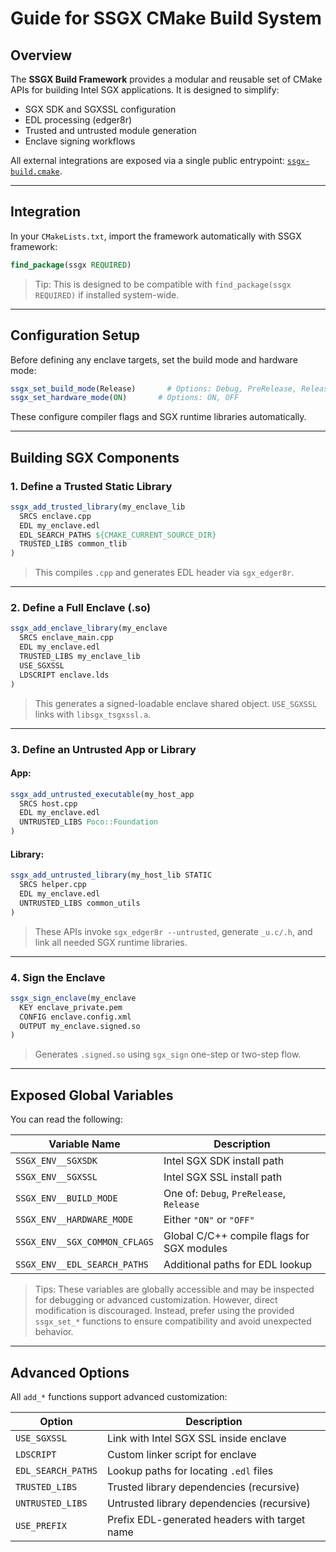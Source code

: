 # Guide for SSGX CMake Build System

##  Overview

The **SSGX Build Framework** provides a modular and reusable set of CMake APIs for building Intel SGX applications. It is designed to simplify:

- SGX SDK and SGXSSL configuration
- EDL processing (edger8r)
- Trusted and untrusted module generation
- Enclave signing workflows

All external integrations are exposed via a single public entrypoint: [`ssgx-build.cmake`](ssgx-build.cmake).

---

## Integration

In your `CMakeLists.txt`, import the framework automatically with SSGX framework:

```cmake
find_package(ssgx REQUIRED)
```

> Tip: This is designed to be compatible with `find_package(ssgx REQUIRED)` if installed system-wide.

---

## Configuration Setup

Before defining any enclave targets, set the build mode and hardware mode:

```cmake
ssgx_set_build_mode(Release)       # Options: Debug, PreRelease, Release
ssgx_set_hardware_mode(ON)       # Options: ON, OFF
```

These configure compiler flags and SGX runtime libraries automatically.

---

## Building SGX Components

### 1. Define a Trusted Static Library

```cmake
ssgx_add_trusted_library(my_enclave_lib
  SRCS enclave.cpp
  EDL my_enclave.edl
  EDL_SEARCH_PATHS ${CMAKE_CURRENT_SOURCE_DIR}
  TRUSTED_LIBS common_tlib
)
```

> This compiles `.cpp` and generates EDL header via `sgx_edger8r`.

---

### 2. Define a Full Enclave (.so)

```cmake
ssgx_add_enclave_library(my_enclave
  SRCS enclave_main.cpp
  EDL my_enclave.edl
  TRUSTED_LIBS my_enclave_lib
  USE_SGXSSL
  LDSCRIPT enclave.lds
)
```

> This generates a signed-loadable enclave shared object. `USE_SGXSSL` links with `libsgx_tsgxssl.a`.

---

### 3. Define an Untrusted App or Library

#### App:

```cmake
ssgx_add_untrusted_executable(my_host_app
  SRCS host.cpp
  EDL my_enclave.edl
  UNTRUSTED_LIBS Poco::Foundation
)
```

#### Library:

```cmake
ssgx_add_untrusted_library(my_host_lib STATIC
  SRCS helper.cpp
  EDL my_enclave.edl
  UNTRUSTED_LIBS common_utils
)
```

> These APIs invoke `sgx_edger8r --untrusted`, generate `_u.c/.h`, and link all needed SGX runtime libraries.

---

### 4. Sign the Enclave

```cmake
ssgx_sign_enclave(my_enclave
  KEY enclave_private.pem
  CONFIG enclave.config.xml
  OUTPUT my_enclave.signed.so
)
```

> Generates `.signed.so` using `sgx_sign` one-step or two-step flow.

---

## Exposed Global Variables

You can read the following:

| Variable Name                   | Description                                 |
|--------------------------------|---------------------------------------------|
| `SSGX_ENV__SGXSDK`             | Intel SGX SDK install path                  |
| `SSGX_ENV__SGXSSL`             | Intel SGX SSL install path                  |
| `SSGX_ENV__BUILD_MODE`         | One of: `Debug`, `PreRelease`, `Release`   |
| `SSGX_ENV__HARDWARE_MODE`      | Either `"ON"` or `"OFF"`                   |
| `SSGX_ENV__SGX_COMMON_CFLAGS`  | Global C/C++ compile flags for SGX modules |
| `SSGX_ENV__EDL_SEARCH_PATHS`   | Additional paths for EDL lookup            |

> Tips: These variables are globally accessible and may be inspected for debugging or advanced customization. However, direct modification is discouraged. Instead, prefer using the provided `ssgx_set_*` functions to ensure compatibility and avoid unexpected behavior.
---

## Advanced Options

All `add_*` functions support advanced customization:

| Option            | Description                                  |
|-------------------|----------------------------------------------|
| `USE_SGXSSL`      | Link with Intel SGX SSL inside enclave       |
| `LDSCRIPT`        | Custom linker script for enclave             |
| `EDL_SEARCH_PATHS`| Lookup paths for locating `.edl` files       |
| `TRUSTED_LIBS`    | Trusted library dependencies (recursive)     |
| `UNTRUSTED_LIBS`  | Untrusted library dependencies (recursive)   |
| `USE_PREFIX`      | Prefix EDL-generated headers with target name|

